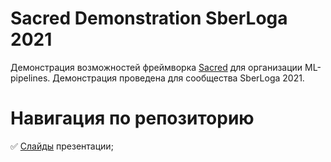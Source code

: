 # Sacred Demonstration SberLoga 2021

Демонстрация возможностей фреймворка [Sacred](https://github.com/IDSIA/sacred) для организации ML-pipelines. Демонстрация проведена для сообщества SberLoga 2021.

# Навигация по репозиторию

:white_check_mark: [Слайды](https://github.com/NV-27/SacredDemo/blob/master/references/sacred.pdf) презентации;


